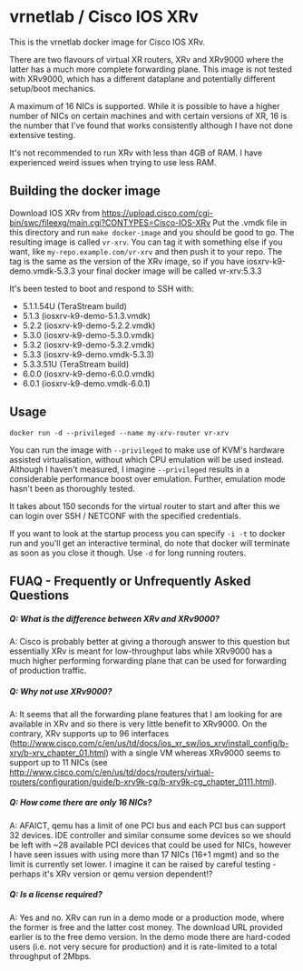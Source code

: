 vrnetlab / Cisco IOS XRv
========================
This is the vrnetlab docker image for Cisco IOS XRv.

There are two flavours of virtual XR routers, XRv and XRv9000 where the latter
has a much more complete forwarding plane. This image is not tested with
XRv9000, which has a different dataplane and potentially different setup/boot
mechanics.

A maximum of 16 NICs is supported. While it is possible to have a higher number
of NICs on certain machines and with certain versions of XR, 16 is the number
that I've found that works consistently although I have not done extensive
testing.

It's not recommended to run XRv with less than 4GB of RAM. I have experienced
weird issues when trying to use less RAM.

Building the docker image
-------------------------
Download IOS XRv from
https://upload.cisco.com/cgi-bin/swc/fileexg/main.cgi?CONTYPES=Cisco-IOS-XRv
Put the .vmdk file in this directory and run `make docker-image` and you
should be good to go. The resulting image is called `vr-xrv`. You can tag it
with something else if you want, like `my-repo.example.com/vr-xrv` and then
push it to your repo. The tag is the same as the version of the XRv image,
so if you have iosxrv-k9-demo.vmdk-5.3.3 your final docker image will be called
vr-xrv:5.3.3

It's been tested to boot and respond to SSH with:

 * 5.1.1.54U (TeraStream build)
 * 5.1.3 (iosxrv-k9-demo-5.1.3.vmdk)
 * 5.2.2 (iosxrv-k9-demo-5.2.2.vmdk)
 * 5.3.0 (iosxrv-k9-demo-5.3.0.vmdk)
 * 5.3.2 (iosxrv-k9-demo-5.3.2.vmdk)
 * 5.3.3 (iosxrv-k9-demo.vmdk-5.3.3)
 * 5.3.3.51U (TeraStream build)
 * 6.0.0 (iosxrv-k9-demo-6.0.0.vmdk)
 * 6.0.1 (iosxrv-k9-demo.vmdk-6.0.1)

Usage
-----
```
docker run -d --privileged --name my-xrv-router vr-xrv
```
You can run the image with `--privileged` to make use of KVM's hardware
assisted virtualisation, without which CPU emulation will be used instead.
Although I haven't measured, I imagine `--privileged` results in a considerable
performance boost over emulation. Further, emulation mode hasn't been as
thoroughly tested.

It takes about 150 seconds for the virtual router to start and after this we can
login over SSH / NETCONF with the specified credentials.

If you want to look at the startup process you can specify `-i -t` to docker
run and you'll get an interactive terminal, do note that docker will terminate
as soon as you close it though. Use `-d` for long running routers.

FUAQ - Frequently or Unfrequently Asked Questions
-------------------------------------------------
##### Q: What is the difference between XRv and XRv9000?
A: Cisco is probably better at giving a thorough answer to this question but
essentially XRv is meant for low-throughput labs while XRv9000 has a much
higher performing forwarding plane that can be used for forwarding of
production traffic.

##### Q: Why not use XRv9000?
A: It seems that all the forwarding plane features that I am looking for are
available in XRv and so there is very little benefit to XRv9000. On the
contrary, XRv supports up to 96 interfaces
(http://www.cisco.com/c/en/us/td/docs/ios_xr_sw/ios_xrv/install_config/b-xrv/b-xrv_chapter_01.html)
with a single VM whereas XRv9000 seems to support up to 11 NICs (see
http://www.cisco.com/c/en/us/td/docs/routers/virtual-routers/configuration/guide/b-xrv9k-cg/b-xrv9k-cg_chapter_0111.html).

##### Q: How come there are only 16 NICs?
A: AFAICT, qemu has a limit of one PCI bus and each PCI bus can support 32
devices. IDE controller and similar consume some devices so we should be left
with ~28 available PCI devices that could be used for NICs, however I have seen
issues with using more than 17 NICs (16+1 mgmt) and so the limit is currently
set lower. I imagine it can be raised by careful testing - perhaps it's XRv
version or qemu version dependent!?

##### Q: Is a license required?
A: Yes and no. XRv can run in a demo mode or a production mode, where the
former is free and the latter cost money. The download URL provided earlier is
to the free demo version. In the demo mode there are hard-coded users (i.e. not
very secure for production) and it is rate-limited to a total throughput of
2Mbps.
